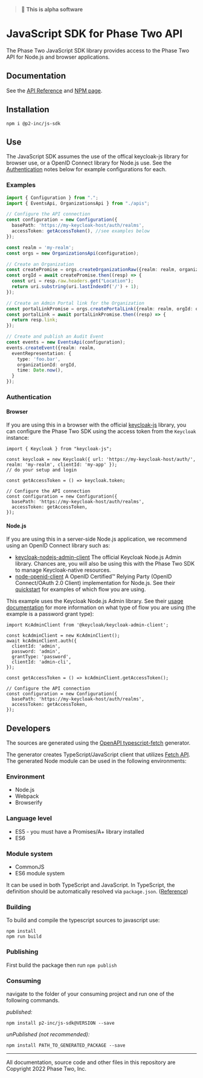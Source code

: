 > :bug: **This is alpha software**

# JavaScript SDK for Phase Two API

The Phase Two JavaScript SDK library provides access to the Phase Two API for Node.js and browser applications.

## Documentation

See the [API Reference](https://phasetwo.io/api/) and [NPM page](https://www.npmjs.com/package/@p2-inc/js-sdk).

## Installation

```
npm i @p2-inc/js-sdk
```

## Use

The JavaScript SDK assumes the use of the offical keycloak-js library for browser use, or a OpenID Connect library for Node.js use. See the [Authentication](#Authentication) notes below for example configurations for each.

### Examples

```typescript
import { Configuration } from ".";
import { EventsApi, OrganizationsApi } from "./apis";

// Configure the API connection
const configuration = new Configuration({
  basePath: 'https://my-keycloak-host/auth/realms',
  accessToken: getAccessToken(), //see examples below
});

const realm = 'my-realm';
const orgs = new OrganizationsApi(configuration);

// Create an Organization
const createPromise = orgs.createOrganizationRaw({realm: realm, organizationRepresentation: {name: 'my-org'}});
const orgId = await createPromise.then((resp) => {
  const uri = resp.raw.headers.get("Location");
  return uri.substring(uri.lastIndexOf('/') + 1);
});

// Create an Admin Portal link for the Organization
const portalLinkPromise = orgs.createPortalLink({realm: realm, orgId: orgId});
const portalLink = await portalLinkPromise.then((resp) => {
  return resp.link;
});

// Create and publish an Audit Event
const events = new EventsApi(configuration);
events.createEvent({realm: realm,
  eventRepresentation: {
    type: 'foo.bar',
    organizationId: orgId,
    time: Date.now(),
  }
});
```

### Authentication

#### Browser

If you are using this in a browser with the official [keycloak-js](https://www.npmjs.com/package/keycloak-js) library, you can configure the Phase Two SDK using the access token from the `Keycloak` instance:

```
import { Keycloak } from "keycloak-js";

const keycloak = new Keycloak({ url: 'https://my-keycloak-host/auth/', realm: 'my-realm', clientId: 'my-app' });
// do your setup and login

const getAccessToken = () => keycloak.token;

// Configure the API connection
const configuration = new Configuration({
  basePath: 'https://my-keycloak-host/auth/realms',
  accessToken: getAccessToken,
});
```

#### Node.js

If you are using this in a server-side Node.js application, we recommend using an OpenID Connect library such as:
- [keycloak-nodejs-admin-client](https://github.com/keycloak/keycloak-nodejs-admin-client) The official Keycloak Node.js Admin library. Chances are, you will also be using this with the Phase Two SDK to manage Keycloak-native resources.
- [node-openid-client](https://github.com/panva/node-openid-client) A OpenID Certified™ Relying Party (OpenID Connect/OAuth 2.0 Client) implementation for Node.js. See their [quickstart](https://github.com/panva/node-openid-client#quick-start) for examples of which flow you are using.

This example uses the Keycloak Node.js Admin library. See their [usage documentation](https://github.com/keycloak/keycloak-nodejs-admin-client#usage) for more information on what type of flow you are using (the example is a password grant type):
```
import KcAdminClient from '@keycloak/keycloak-admin-client';

const kcAdminClient = new KcAdminClient();
await kcAdminClient.auth({
  clientId: 'admin',
  password: 'admin',
  grantType: 'password',
  clientId: 'admin-cli',
});

const getAccessToken = () => kcAdminClient.getAccessToken();

// Configure the API connection
const configuration = new Configuration({
  basePath: 'https://my-keycloak-host/auth/realms',
  accessToken: getAccessToken,
});
```

## Developers

The sources are generated using the [OpenAPI typescript-fetch](https://openapi-generator.tech/docs/generators/typescript-fetch) generator. 

The generator creates TypeScript/JavaScript client that utilizes [Fetch API](https://fetch.spec.whatwg.org/). The generated Node module can be used in the following environments:

### Environment
* Node.js
* Webpack
* Browserify

### Language level
* ES5 - you must have a Promises/A+ library installed
* ES6

### Module system
* CommonJS
* ES6 module system

It can be used in both TypeScript and JavaScript. In TypeScript, the definition should be automatically resolved via `package.json`. ([Reference](http://www.typescriptlang.org/docs/handbook/typings-for-npm-packages.html))

### Building

To build and compile the typescript sources to javascript use:
```
npm install
npm run build
```

### Publishing

First build the package then run ```npm publish```

### Consuming

navigate to the folder of your consuming project and run one of the following commands.

_published:_

```
npm install p2-inc/js-sdk@VERSION --save
```

_unPublished (not recommended):_

```
npm install PATH_TO_GENERATED_PACKAGE --save
```

---

All documentation, source code and other files in this repository are Copyright 2022 Phase Two, Inc.
